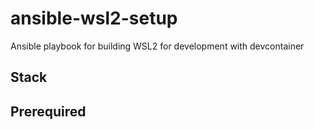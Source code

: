 # ansible-wsl2-setup
Ansible playbook for building WSL2 for development with devcontainer

## Stack


## Prerequired